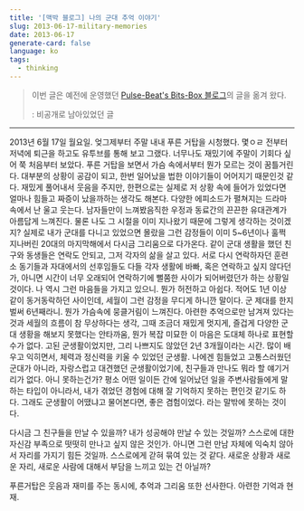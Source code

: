 ```yaml
---
title: '[맥박 블로그] 나의 군대 추억 이야기'
slug: 2013-06-17-military-memories
date: 2013-06-17
generate-card: false
language: ko
tags:
  - thinking
---
```


> 이번 글은 예전에 운영했던 [Pulse-Beat's Bits-Box 블로그](https://pulsebeat.tistory.com/)의 글을 옮겨 왔다.
>
> : 비공개로 남아있었던 글

---

2013년 6월 17일 월요일. 엊그제부터 주말 내내 푸른 거탑을 시청했다. 몇ㅇㄹ 전부터 저녁에 퇴근을 하고도 유투브를 통해 보고 그랬다. 너무나도 재밌기에 주말이 기회다 싶어 쭉 처음부터 보았다. 푸른 거탑을 보면서 가슴 속에서부터 뭔가 모르는 것이 꿈틀거린다. 대부분의 상황이 공감이 되고, 한번 일어났을 법한 이야기들이 어어지기 때문인것 같다. 재밌게 풀어내서 웃음을 주지만, 한편으로는 실제로 저 상황 속에 들어가 있었다면 얼마나 힘들고 짜증이 났을까하는 생각도 해본다. 다양한 에피소드가 펼쳐지는 드라마 속에서 난 울고 웃는다. 남자들만이 느껴봤음직한 우정과 동료간의 끈끈한 유대관계가 아름답게 느껴진다. 물론 나도 그 시절을 이미 지나왔기 때문에 그렇게 생각하는 것이겠지? 실제로 내가 군대를 다니고 있었으면 몰랐을 그런 감정들이 이미 5~6년이나 훌쩍 지나버린 20대의 마지막해에서 다시금 그리움으로 다가온다. 같이 군대 생활을 했던 친구와 동생들은 연락도 안되고, 그저 각자의 삶을 살고 있다. 서로 다시 연락하자던 훈련소 동기들과 자대에서의 선후임들도 다들 각자 생활에 바빠, 혹은 연락하고 싶지 않다던가, 아니면 시간이 너무 오래되어 연락하기에 뻘쭘한 사이가 되어버렸던가 하는 상황일 것이다. 나 역시 그런 마음들을 가지고 있으니. 뭔가 허전하고 아쉽다. 적어도 1년 이상 같이 동거동락하던 사이인데, 세월이 그런 감정을 무디게 하니깐 말이다. 군 제대를 한지 벌써 6년째라니. 뭔가 가슴속에 뭉클거림이 느껴진다. 아련한 추억으로만 남겨져 있다는 것과 세월의 흐름이 참 무상하다는 생각, 그때 조금더 재밌게 멋지게, 즐겁게 다양한 군대 생황을 해보지 못했다는 안타까움, 뭔가 복잡 미묘한 이 마음은 도대체 하나로 표현할 수가 없다. 고된 군생활이었지만, 그리 나쁘지도 않았던 2년 3개월이라는 시간. 많이 배우고 익히면서, 체력과 정신력을 키울 수 있었던 군생활. 나에겐 힘들었고 고통스러웠던 군대가 아니라, 자랑스럽고 대견했던 군생활이었기에, 친구들과 만나도 뭐라 할 얘기거리가 없다. 아니 못하는건가? 평소 어떤 일이든 간에 일어났던 일을 주변사람들에게 말하는 타입이 아니라서, 내가 겪었던 경험에 대해 잘 기억하지 못하는 편인것 같기도 하다. 그래도 군생활이 어땠냐고 물어본다면, 좋은 겸험이었다. 라는 말밖에 못하는 것이다.

다시금 그 친구들을 만날 수 있을까? 내가 성공해야 만날 수 있는 것일까? 스스로에 대한 자신감 부족으로 떳떳히 만나고 싶지 않은 것인가. 아니면 그런 만남 자체에 익숙치 않아서 자리를 가지기 힘든 것일까. 스스로에게 갇혀 묶여 있는 것 같다. 새로운 상황과 새로운 자리, 새로운 사람에 대해서 부담을 느끼고 있는 건 아닐까?

푸른거탑은 웃음과 재미를 주는 동시에, 추억과 그리움 또한 선사한다. 아련한 기억과 현재.
